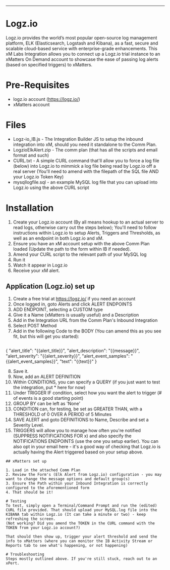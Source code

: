 
---

# Logz.io
Logz.io provides the world’s most popular open-source log management platform, ELK (Elasticsearch, Logstash and Kibana), as a fast, secure and scalable cloud-based service with enterprise-grade enhancements. This xM Labs Integration allows you to connect up a Logz.io trial instance to an xMatters On Demand account to showcase the ease of passing log alerts (based on specified triggers) to xMatters. 

# Pre-Requisites
* logz.io account (https://logz.io/)
* xMatters account

# Files
* Logz-io_IB.js - The Integration Builder JS to setup the inbound integration into xM, should you need it standalone to the Comm Plan.
* LogzioElkAlert.zip - The comm plan (that has all the scripts and email format and such)
* CURL.txt - A simple CURL command that'll allow you to force a log file (below) into Logz.io to mimmick a log file being read by Logz.io off a real server (You'll need to amend with the filepath of the SQL file AND your Logz.io Token Key)
* mysqllogfile.sql - an example MySQL log file that you can upload into Logz.io using the above CURL script

# Installation
1. Create your Logz.io account (By all means hookup to an actual server to read logs, otherwise carry out the steps below); You'll need to follow instructions within Logz.io to setup Alerts, Triggers and Thresholds, as well as an endpoint in both Logz.io and xM. 
2. Ensure you have an xM account setup with the above Comm Plan loaded (Update the path to the form within IB if needed). 
3. Amend your CURL script to the relevant path of your MySQL log
4. Run it
5. Watch it appear in Logz.io
6. Receive your xM alert.

## Application (Logz.io) set up

1. Create a free trial at https://logz.io/ if you need an account
2. Once logged in, goto Alerts and click ALERT ENDPOINTS
3. ADD ENDPOINT, selecting a CUSTOM type
4. Give it a Name (xMatters is usually useful) and a Description
5. Add in the Integration URL from the Comm Plan's Inbound Integration
6. Select POST Method
7. Add in the following Code to the BODY (You can amend this as you see fit, but this will get you started):
   ```
{
  "alert_title": "{{alert_title}}",
  "alert_description": "{{message}}",
  "alert_severity": "{{alert_severity}}",
  "alert_event_samples": "{{alert_event_samples}}",
  "text": "{{text}}"
}

8. Save it.
9. Now, add an ALERT DEFINITION
10. Within CONDITIONS, you can specify a QUERY (if you just want to test the integration, put * here for now)
11. Under TRIGGER IF condition, select how you want the alert to trigger (# of events is a good starting point)
12. GROUP BY can be left as 'None'
13. CONDITION can, for testing, be set as GREATER THAN, with a THRESHOLD of 0 OVER A PERIOD of 5 Minutes
14. SAVE ALERT and goto DEFINITIONS to Name, Describe and set a Severity Level. 
15. TRIGGERS will allow you to manage how often you're notified (SUPPRESS NOTIFICATIONS FOR x) and also specify the NOTIFICATIONS ENDPOINTS (use the one you setup earlier). You can also opt in your email here - it's a good way of checking that Logz.io is actually having the Alert triggered based on your setup above. 
   ```
## xMatters set up

1. Load in the attached Comm Plan
2. Review the Form's (Elk Alert from Logz.io) configuration - you may want to change the message options and default group(s)
3. Ensure the Path within your Inbound Integration is correctly configured to the aforementioned form
4. That should be it!

# Testing
To test, simply open a Terminal/Command Prompt and run the (edited) CURL file provided. That should upload your MySQL.log file into the KIBANA tab within Logz.io (It can take a minute or two) - keep refreshing the screen. 
(Not working? Did you amend the TOKEN in the CURL command with the TOKEN from your Logz.io account?)

That should then show up, trigger your alert threshold and send the info to xMatters (where you can monitor the IB Activity Stream or Reports tab to see what's happening, or not happening)

# Troubleshooting
Steps mostly outlined above. If you're still stuck, reach out to an xPert. 